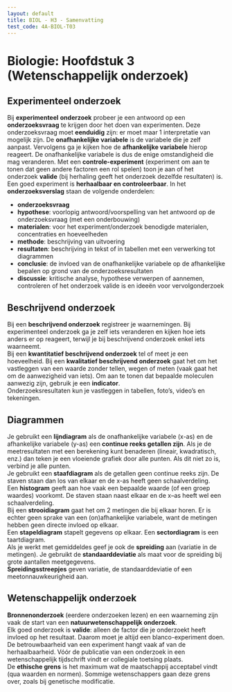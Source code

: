 ```yaml
---
layout: default
title: BIOL - H3 - Samenvatting
test_code: 4A-BIOL-T03
---
```


# Biologie: Hoofdstuk 3 (Wetenschappelijk onderzoek)

## Experimenteel onderzoek

Bij **experimenteel** **onderzoek** probeer je een antwoord op een **onderzoeksvraag** te krijgen door het doen van experimenten. Deze onderzoeksvraag moet **eenduidig** zijn: er moet maar 1 interpretatie van mogelijk zijn. De **onafhankelijke variabele** is de variabele die je zelf aanpast. Vervolgens ga je kijken hoe de **afhankelijke variabele** hierop reageert. De onafhankelijke variabele is dus de enige omstandigheid die mag veranderen. Met een **controle-experiment** (experiment om aan te tonen dat geen andere factoren een rol spelen) toon je aan of het onderzoek **valide** (bij herhaling geeft het onderzoek dezelfde resultaten) is.  
Een goed experiment is **herhaalbaar en controleerbaar**. In het **onderzoeksverslag** staan de volgende onderdelen:

* **onderzoeksvraag**  
* **hypothese**: voorlopig antwoord/voorspelling van het antwoord op de onderzoeksvraag (met een onderbouwing)  
* **materialen**: voor het experiment/onderzoek benodigde materialen, concentraties en hoeveelheden  
* **methode**: beschrijving van uitvoering  
* **resultaten**: beschrijving in tekst of in tabellen met een verwerking tot diagrammen  
* **conclusie**: de invloed van de onafhankelijke variabele op de afhankelijke bepalen op grond van de onderzoeksresultaten  
* **discussie**: kritische analyse, hypothese verwerpen of aannemen, controleren of het onderzoek valide is en ideeën voor vervolgonderzoek

## Beschrijvend onderzoek

Bij een **beschrijvend onderzoek** registreer je waarnemingen. Bij experimenteel onderzoek ga je zelf iets veranderen en kijken hoe iets anders er op reageert, terwijl je bij beschrijvend onderzoek enkel iets waarneemt.  
Bij een **kwantitatief beschrijvend onderzoek** tel of meet je een hoeveelheid. Bij een **kwalitatief beschrijvend onderzoek** gaat het om het vastleggen van een waarde zonder tellen, wegen of meten (vaak gaat het om de aanwezigheid van iets). Om aan te tonen dat bepaalde moleculen aanwezig zijn, gebruik je een **indicator**.  
Onderzoeksresultaten kun je vastleggen in tabellen, foto’s, video’s en tekeningen.

## Diagrammen

Je gebruikt een **lijndiagram** als de onafhankelijke variabele (x-as) en de afhankelijke variabele (y-as) een **continue reeks getallen zijn**. Als je de meetresultaten met een berekening kunt benaderen (lineair, kwadratisch, enz.) dan teken je een vloeiende grafiek door alle punten. Als dit niet zo is, verbind je alle punten.  
Je gebruikt een **staafdiagram** als de getallen geen continue reeks zijn. De staven staan dan los van elkaar en de x-as heeft geen schaalverdeling.  
Een **histogram** geeft aan hoe vaak een bepaalde waarde (of een groep waardes) voorkomt. De staven staan naast elkaar en de x–as heeft wel een schaalverdeling.  
Bij een **strooidiagram** gaat het om 2 metingen die bij elkaar horen. Er is echter geen sprake van een (on)afhankelijke variabele, want de metingen hebben geen directe invloed op elkaar.  
Een **stapeldiagram** stapelt gegevens op elkaar. Een **sectordiagram** is een taartdiagram.  
Als je werkt met gemiddeldes geef je ook de **spreiding** aan (variatie in de metingen). Je gebruikt de **standaarddeviatie** als maat voor de spreiding bij grote aantallen meetgegevens.  
**Spreidingsstreepjes** geven variatie, de standaarddeviatie of een meetonnauwkeurigheid aan.

## Wetenschappelijk onderzoek

**Bronnenonderzoek** (eerdere onderzoeken lezen) en een waarneming zijn vaak de start van een **natuurwetenschappelijk onderzoek**.  
Elk goed onderzoek is **valide**: alleen de factor die je onderzoekt heeft invloed op het resultaat. Daarom moet je altijd een blanco-experiment doen. De betrouwbaarheid van een experiment hangt vaak af van de herhaalbaarheid.
Vóór de publicatie van een onderzoek in een wetenschappelijk tijdschrift vindt er collegiale toetsing plaats.  
De **ethische grens** is het maximum wat de maatschappij acceptabel vindt (qua waarden en normen). Sommige wetenschappers gaan deze grens over, zoals bij genetische modificatie.
